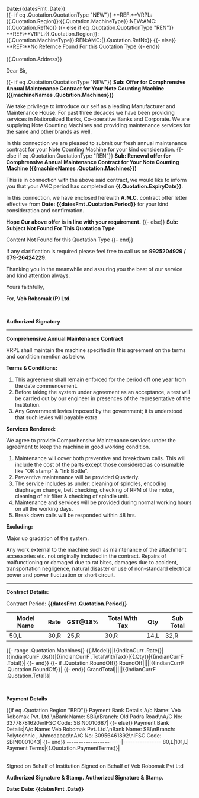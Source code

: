 **Date:**{{datesFmt .Date}}
<br/>
{{- if eq .Quotation.QuotationType "NEW"}}
**REF:**VRPL:{{.Quotation.Region}}:{{.Quotation.MachineType}}:NEW:AMC:{{.Quotation.RefNo}}
{{- else if eq .Quotation.QuotationType "REN"}}
**REF:**VRPL:{{.Quotation.Region}}:{{.Quotation.MachineType}}:REN:AMC:{{.Quotation.RefNo}}
{{- else}}
**REF:**No Refernce Found For this Quotation Type
{{- end}}
<br/>                          
{{.Quotation.Address}}

Dear Sir,

{{- if eq .Quotation.QuotationType "NEW"}}
**Sub: Offer for Comphrensive Annual Maintenance Contract for Your Note Counting Machine ({{machineNames .Quotation.Machines}})**

We take privilege to introduce our self as a leading Manufacturer and Maintenance House. For past three decades we have been providing services in Nationalized Banks, Co-operative Banks and Corporate. We are supplying Note Counting Machines and providing maintenance services for the same and other brands as well.

In this connection we are pleased to submit our fresh annual maintenance contract for your Note Counting Machine for your kind consideration.
{{- else if eq .Quotation.QuotationType "REN"}}
**Sub: Renewal offer for Comphrensive Annual Maintenance Contract for Your Note Counting Machine ({{machineNames .Quotation.Machines}})**

This is in connection with the above said contract, we would like to inform you that your AMC period has completed on **{{.Quotation.ExpiryDate}}**.

In this connection, we have enclosed herewith **A.M.C.** contract offer letter effective from **Date: {{datesFmt .Quotation.Period}}** for your kind consideration and confirmation.

**Hope Our above offer is in line with your requirement.**
{{- else}}
**Sub: Subject Not Found For This Quotation Type**

Content Not Found for this Quotation Type
{{- end}}

If any clarification is required please feel free to call us on **9925204929 / 079-26424229**.

Thanking you in the meanwhile and assuring you the best of our service and kind attention always.

Yours faithfully,


For, **Veb Robomak (P) Ltd.**

<br/>

**Authorized Signatory**

---------------------------

**Comprehensive Annual Maintenance Contract**

VRPL shall maintain the machine specified in this agreement on the terms and condition mention as below.

**Terms & Conditions:**

1. This agreement shall remain enforced for the period off one year from the date commencement.
2. Before taking the system under agreement as an acceptance, a test will be carried out by our engineer in presences of the representative of the Institution.
3. Any Government levies imposed by the government; it is understood that such levies will payable extra.

**Services Rendered:**

We agree to provide Comprehensive Maintenance services under the agreement to keep the machine in good working condition.

1. Maintenance will cover both preventive and breakdown calls. This will include the cost of the parts except those considered as consumable like "OK stamp" & "Ink Bottle".
2. Preventive maintenance will be provided Quarterly.
3. The service includes as under: cleaning of spindles, encoding diaphragm change, belt checking, checking of RPM of the motor, cleaning of air filter & checking of spindle unit.
4. Maintenance and services will be provided during normal working hours on all the working days.
5. Break down calls will be responded within 48 hrs.

**Excluding:**

Major up gradation of the system.

Any work external to the machine such as maintenance of the attachment accessories etc. not originally included in the contract. Repairs of malfunctioning or damaged due to rat bites, damages due to accident, transportation negligence, natural disaster or use of non-standard electrical power and power fluctuation or short circuit.

--------------


**Contract Details:**

Contract Period: **{{datesFmt .Quotation.Period}}**

Model Name|Rate|GST@18%|Total With Tax|Qty|Sub Total|
----------|----|-------|--------------|---|---------|
50,L|30,R|25,R|30,R|14,L|32,R|
{{- range .Quotation.Machines}}
{{.Model}}|{{indianCurr .Rate}}|{{indianCurrF .Gst}}|{{indianCurrF .TotalWithTax}}|{{.Qty}}|{{indianCurrF .Total}}|
{{- end}}
{{- if .Quotation.RoundOff}}
RoundOff|||||{{indianCurrF .Quotation.RoundOff}}|
{{- end}}
GrandTotal|||||{{indianCurrF .Quotation.Total}}|


<br/>

**Payment Details**

{{if eq .Quotation.Region "BRD"}}
Payment Bank Details|A/c Name: Veb Robomak Pvt. Ltd.\nBank Name: SBI\nBranch: Old Padra Road\nA/C No: 33778781620\nIFSC Code: SBIN0010687|
{{- else}}
Payment Bank Details|A/c Name: Veb Robomak Pvt. Ltd.\nBank Name: SBI\nBranch: Polytechnic , Ahmedabad\nA/C No: 30956461892\nIFSC Code: SBIN0001043|
{{- end}}
-----------------------|----------------
80,L|101,L|
Payment Terms|{{.Quotation.PaymentTerms}}|

<br/>
Signed on Behalf of Institution                Signed on Behalf of Veb Robomak Pvt Ltd

<br/>

**Authorized Signature & Stamp.**           **Authorized Signature & Stamp.**

**Date:**                                                       **Date: {{datesFmt .Date}}**

